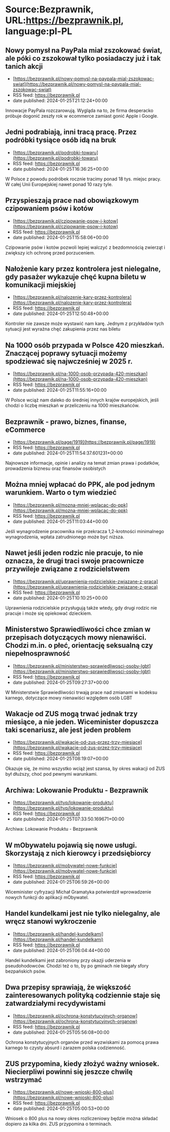# Source:Bezprawnik, URL:https://bezprawnik.pl, language:pl-PL

## Nowy pomysł na PayPala miał zszokować świat, ale póki co zszokował tylko posiadaczy już i tak tanich akcji
 - [https://bezprawnik.pl/nowy-pomysl-na-paypala-mial-zszokowac-swiat](https://bezprawnik.pl/nowy-pomysl-na-paypala-mial-zszokowac-swiat)
 - RSS feed: https://bezprawnik.pl
 - date published: 2024-01-25T21:12:24+00:00

Innowacje PayPala rozczarowują. Wygląda na to, że firma desperacko próbuje dogonić zeszły rok w ecommerce zamiast gonić Apple i Google.

## Jedni podrabiają, inni tracą pracę. Przez podróbki tysiące osób idą na bruk
 - [https://bezprawnik.pl/podrobki-towaru](https://bezprawnik.pl/podrobki-towaru)
 - RSS feed: https://bezprawnik.pl
 - date published: 2024-01-25T16:36:25+00:00

W Polsce z powodu podróbek rocznie tracimy ponad 18 tys. miejsc pracy. W całej Unii Europejskiej nawet ponad 10 razy tyle.

## Przyspieszają prace nad obowiązkowym czipowaniem psów i kotów
 - [https://bezprawnik.pl/czipowanie-psow-i-kotow](https://bezprawnik.pl/czipowanie-psow-i-kotow)
 - RSS feed: https://bezprawnik.pl
 - date published: 2024-01-25T15:58:06+00:00

Czipowanie psów i kotów pozwoli lepiej walczyć z bezdomnością zwierząt i zwiększy ich ochronę przed porzuceniem.

## Nałożenie kary przez kontrolera jest nielegalne, gdy pasażer wykazuje chęć kupna biletu w komunikacji miejskiej
 - [https://bezprawnik.pl/nalozenie-kary-przez-kontrolera](https://bezprawnik.pl/nalozenie-kary-przez-kontrolera)
 - RSS feed: https://bezprawnik.pl
 - date published: 2024-01-25T12:50:48+00:00

Kontroler nie zawsze może wystawić nam karę. Jednym z przykładów tych sytuacji jest wyraźna chęć zakupienia przez nas biletu

## Na 1000 osób przypada w Polsce 420 mieszkań. Znaczącej poprawy sytuacji możemy spodziewać się najwcześniej w 2025 r.
 - [https://bezprawnik.pl/na-1000-osob-przypada-420-mieszkan](https://bezprawnik.pl/na-1000-osob-przypada-420-mieszkan)
 - RSS feed: https://bezprawnik.pl
 - date published: 2024-01-25T11:55:16+00:00

W Polsce wciąż nam daleko do średniej innych krajów europejskich, jeśli chodzi o liczbę mieszkań w przeliczeniu na 1000 mieszkańców.

## Bezprawnik - prawo, biznes, finanse, eCommerce
 - [https://bezprawnik.pl/page/1919](https://bezprawnik.pl/page/1919)
 - RSS feed: https://bezprawnik.pl
 - date published: 2024-01-25T11:54:37.601231+00:00

Najnowsze informacje, opinie i analizy na temat zmian prawa i podatków, prowadzenia biznesu oraz finansów osobistych

## Można mniej wpłacać do PPK, ale pod jednym warunkiem. Warto o tym wiedzieć
 - [https://bezprawnik.pl/mozna-mniej-wplacac-do-ppk](https://bezprawnik.pl/mozna-mniej-wplacac-do-ppk)
 - RSS feed: https://bezprawnik.pl
 - date published: 2024-01-25T11:03:44+00:00

Jeśli wynagrodzenie pracownika nie przekracza 1,2-krotności minimalnego wynagrodzenia, wpłata zatrudnionego może być niższa.

## Nawet jeśli jeden rodzic nie pracuje, to nie oznacza, że drugi traci swoje pracownicze przywileje związane z rodzicielstwem
 - [https://bezprawnik.pl/uprawnienia-rodzicielskie-zwiazane-z-praca](https://bezprawnik.pl/uprawnienia-rodzicielskie-zwiazane-z-praca)
 - RSS feed: https://bezprawnik.pl
 - date published: 2024-01-25T10:10:25+00:00

Uprawnienia rodzicielskie przysługują także wtedy, gdy drugi rodzic nie pracuje i może się opiekować dzieckiem.

## Ministerstwo Sprawiedliwości chce zmian w przepisach dotyczących mowy nienawiści. Chodzi m.in. o płeć, orientację seksualną czy niepełnosprawność
 - [https://bezprawnik.pl/ministerstwo-sprawiedliwosci-osoby-lgbt](https://bezprawnik.pl/ministerstwo-sprawiedliwosci-osoby-lgbt)
 - RSS feed: https://bezprawnik.pl
 - date published: 2024-01-25T09:27:37+00:00

W Ministerstwie Sprawiedliwości trwają prace nad zmianami w kodeksu karnego, dotyczące mowy nienawiści względem osób LGBT

## Wakacje od ZUS mogą trwać jednak trzy miesiące, a nie jeden. Wiceminister dopuszcza taki scenariusz, ale jest jeden problem
 - [https://bezprawnik.pl/wakacje-od-zus-przez-trzy-miesiace](https://bezprawnik.pl/wakacje-od-zus-przez-trzy-miesiace)
 - RSS feed: https://bezprawnik.pl
 - date published: 2024-01-25T08:19:07+00:00

Okazuje się, że mimo wszystko wciąż jest szansa, by okres wakacji od ZUS był dłuższy, choć pod pewnymi warunkami.

## Archiwa: Lokowanie Produktu - Bezprawnik
 - [https://bezprawnik.pl/typ/lokowanie-produktu](https://bezprawnik.pl/typ/lokowanie-produktu)
 - RSS feed: https://bezprawnik.pl
 - date published: 2024-01-25T07:33:50.169671+00:00

Archiwa: Lokowanie Produktu - Bezprawnik

## W mObywatelu pojawią się nowe usługi. Skorzystają z nich kierowcy i przedsiębiorcy
 - [https://bezprawnik.pl/mobywatel-nowe-funkcje](https://bezprawnik.pl/mobywatel-nowe-funkcje)
 - RSS feed: https://bezprawnik.pl
 - date published: 2024-01-25T06:59:26+00:00

Wiceminister cyfryzacji Michał Gramatyka potwierdził wprowadzenie nowych funkcji do aplikacji mObywatel.

## Handel kundelkami jest nie tylko nielegalny, ale wręcz stanowi wykroczenie
 - [https://bezprawnik.pl/handel-kundelkami](https://bezprawnik.pl/handel-kundelkami)
 - RSS feed: https://bezprawnik.pl
 - date published: 2024-01-25T06:04:44+00:00

Handel kundelkami jest zabroniony przy okazji uderzenia w pseudohodowców. Chodzi też o to, by po gminach nie biegały sfory bezpańskich psów.

## Dwa przepisy sprawiają, że większość zainteresowanych polityką codziennie staje się zatwardziałymi recydywistami
 - [https://bezprawnik.pl/ochrona-konstytucyjnych-organow](https://bezprawnik.pl/ochrona-konstytucyjnych-organow)
 - RSS feed: https://bezprawnik.pl
 - date published: 2024-01-25T05:56:08+00:00

Ochrona konstytucyjnych organów przed wyzwiskami za pomocą prawa karnego to czysty absurd i zarazem polska codzienność.

## ZUS przypomina, kiedy złożyć ważny wniosek. Niecierpliwi powinni się jeszcze chwilę wstrzymać
 - [https://bezprawnik.pl/nowe-wnioski-800-plus](https://bezprawnik.pl/nowe-wnioski-800-plus)
 - RSS feed: https://bezprawnik.pl
 - date published: 2024-01-25T05:00:53+00:00

Wniosek o 800 plus na nowy okres rozliczeniowy będzie można składać dopiero za kilka dni. ZUS przypomina o terminach.

